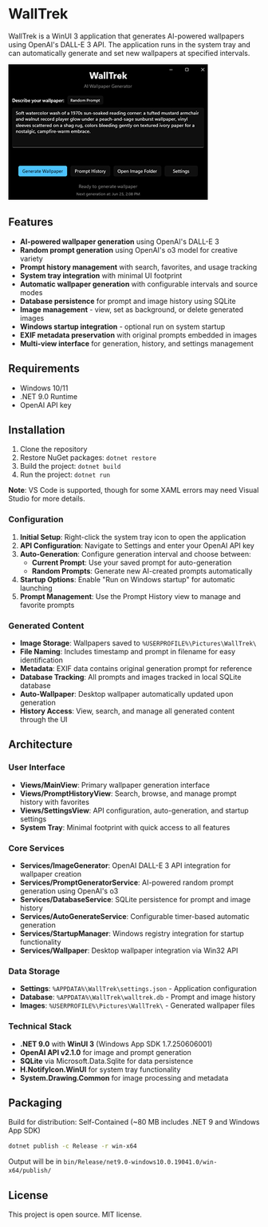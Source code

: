 # WallTrek

WallTrek is a WinUI 3 application that generates AI-powered wallpapers using OpenAI's DALL-E 3 API. The application runs in the system tray and can automatically generate and set new wallpapers at specified intervals.

![Screenshot](assets/walltrek_screenshot.png)

## Features

- **AI-powered wallpaper generation** using OpenAI's DALL-E 3
- **Random prompt generation** using OpenAI's o3 model for creative variety
- **Prompt history management** with search, favorites, and usage tracking
- **System tray integration** with minimal UI footprint
- **Automatic wallpaper generation** with configurable intervals and source modes
- **Database persistence** for prompt and image history using SQLite
- **Image management** - view, set as background, or delete generated images
- **Windows startup integration** - optional run on system startup
- **EXIF metadata preservation** with original prompts embedded in images
- **Multi-view interface** for generation, history, and settings management

## Requirements

- Windows 10/11
- .NET 9.0 Runtime
- OpenAI API key

## Installation

1. Clone the repository
2. Restore NuGet packages: `dotnet restore`
3. Build the project: `dotnet build`
4. Run the project: `dotnet run`

**Note**: VS Code is supported, though for some XAML errors may need Visual Studio for more details.

### Configuration

1. **Initial Setup**: Right-click the system tray icon to open the application
2. **API Configuration**: Navigate to Settings and enter your OpenAI API key
3. **Auto-Generation**: Configure generation interval and choose between:
   - **Current Prompt**: Use your saved prompt for auto-generation
   - **Random Prompts**: Generate new AI-created prompts automatically
4. **Startup Options**: Enable "Run on Windows startup" for automatic launching
5. **Prompt Management**: Use the Prompt History view to manage and favorite prompts

### Generated Content

- **Image Storage**: Wallpapers saved to `%USERPROFILE%\Pictures\WallTrek\`
- **File Naming**: Includes timestamp and prompt in filename for easy identification
- **Metadata**: EXIF data contains original generation prompt for reference
- **Database Tracking**: All prompts and images tracked in local SQLite database
- **Auto-Wallpaper**: Desktop wallpaper automatically updated upon generation
- **History Access**: View, search, and manage all generated content through the UI

## Architecture

### User Interface

- **Views/MainView**: Primary wallpaper generation interface
- **Views/PromptHistoryView**: Search, browse, and manage prompt history with favorites
- **Views/SettingsView**: API configuration, auto-generation, and startup settings
- **System Tray**: Minimal footprint with quick access to all features

### Core Services

- **Services/ImageGenerator**: OpenAI DALL-E 3 API integration for wallpaper creation
- **Services/PromptGeneratorService**: AI-powered random prompt generation using OpenAI's o3
- **Services/DatabaseService**: SQLite persistence for prompt and image history
- **Services/AutoGenerateService**: Configurable timer-based automatic generation
- **Services/StartupManager**: Windows registry integration for startup functionality
- **Services/Wallpaper**: Desktop wallpaper integration via Win32 API

### Data Storage

- **Settings**: `%APPDATA%\WallTrek\settings.json` - Application configuration
- **Database**: `%APPDATA%\WallTrek\walltrek.db` - Prompt and image history
- **Images**: `%USERPROFILE%\Pictures\WallTrek\` - Generated wallpaper files

### Technical Stack

- **.NET 9.0** with **WinUI 3** (Windows App SDK 1.7.250606001)
- **OpenAI API v2.1.0** for image and prompt generation
- **SQLite** via Microsoft.Data.Sqlite for data persistence
- **H.NotifyIcon.WinUI** for system tray functionality
- **System.Drawing.Common** for image processing and metadata

## Packaging

Build for distribution: Self-Contained (~80 MB includes .NET 9 and Windows App SDK)

```bash
dotnet publish -c Release -r win-x64
```

Output will be in `bin/Release/net9.0-windows10.0.19041.0/win-x64/publish/`

## License

This project is open source. MIT license.